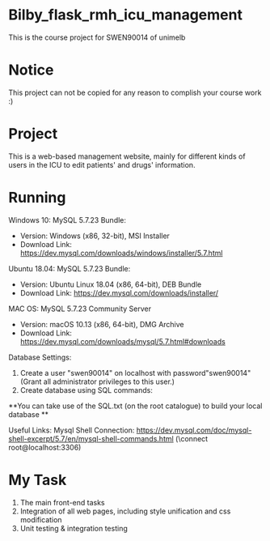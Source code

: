 # Bilby_flask_rmh_icu_management
This is the course project for SWEN90014 of unimelb

# Notice 
This project can not be copied for any reason to complish your course work :)

# Project
This is a web-based management website, mainly for different kinds of users in the ICU to edit patients' and drugs' information. 

# Running
Windows 10: 
MySQL 5.7.23 Bundle:
- Version: Windows (x86, 32-bit), MSI Installer
- Download Link: https://dev.mysql.com/downloads/windows/installer/5.7.html

Ubuntu 18.04:
MySQL 5.7.23 Bundle: 
- Version: Ubuntu Linux 18.04 (x86, 64-bit), DEB Bundle
- Download Link: https://dev.mysql.com/downloads/installer/

MAC OS:
MySQL 5.7.23 Community Server
- Version: macOS 10.13 (x86, 64-bit), DMG Archive
- Download Link: https://dev.mysql.com/downloads/mysql/5.7.html#downloads

Database Settings:
1. Create a user "swen90014" on localhost with password"swen90014" (Grant all administrator privileges to this user.)
2. Create database using SQL commands:    

**You can take use of the SQL.txt (on the root catalogue) to build your local database **

Useful Links:
Mysql Shell Connection:   https://dev.mysql.com/doc/mysql-shell-excerpt/5.7/en/mysql-shell-commands.html   (\connect root@localhost:3306)

# My Task
1. The main front-end tasks
2. Integration of all web pages, including style unification and css modification
3. Unit testing & integration testing
